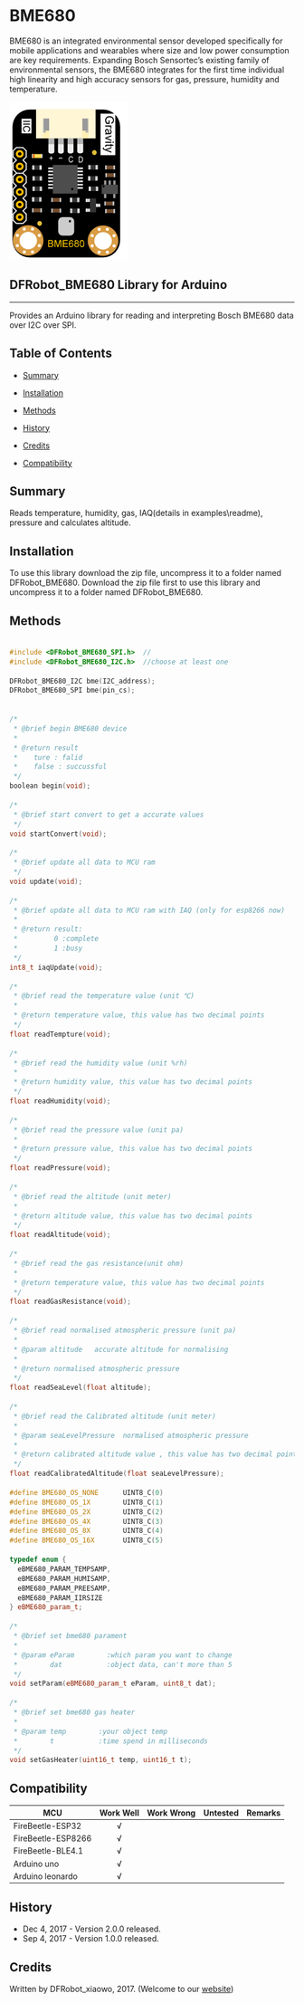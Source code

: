 # BME680
BME680 is an integrated environmental sensor developed specifically for mobile applications and wearables 
where size and low power consumption are key requirements. Expanding Bosch Sensortec’s existing family of environmental sensors, 
the BME680 integrates for the first time individual high linearity and high accuracy sensors for gas, pressure, humidity and temperature.

![SVG1](https://raw.githubusercontent.com/DFRobot/binaryfiles/master/SEN0248/SEN0248svg1.png)

## DFRobot_BME680 Library for Arduino
---------------------------------------------------------
Provides an Arduino library for reading and interpreting Bosch BME680 data over I2C over SPI.

## Table of Contents

* [Summary](#summary)
* [Installation](#installation)
* [Methods](#methods)

* [History](#history)
* [Credits](#credits)
* [Compatibility](#compatibility)
<snippet>
<content>

## Summary

Reads temperature, humidity, gas, IAQ(details in examples\readme), pressure and calculates altitude.

## Installation

To use this library download the zip file, uncompress it to a folder named DFRobot_BME680. 
Download the zip file first to use this library and uncompress it to a folder named DFRobot_BME680. 

## Methods

```C++

#include <DFRobot_BME680_SPI.h>  //
#include <DFRobot_BME680_I2C.h>  //choose at least one

DFRobot_BME680_I2C bme(I2C_address);
DFRobot_BME680_SPI bme(pin_cs);


/*
 * @brief begin BME680 device
 *
 * @return result
 *    ture : falid
 *    false : succussful
 */
boolean begin(void);

/*
 * @brief start convert to get a accurate values
 */
void startConvert(void);

/*
 * @brief update all data to MCU ram
 */
void update(void);

/*
 * @brief update all data to MCU ram with IAQ (only for esp8266 now)
 *
 * @return result:
 *         0 :complete
 *         1 :busy
 */
int8_t iaqUpdate(void);

/*
 * @brief read the temperature value (unit ℃)
 *
 * @return temperature value, this value has two decimal points
 */
float readTempture(void);

/*
 * @brief read the humidity value (unit %rh)
 *
 * @return humidity value, this value has two decimal points
 */
float readHumidity(void);

/*
 * @brief read the pressure value (unit pa)
 *
 * @return pressure value, this value has two decimal points
 */
float readPressure(void);

/*
 * @brief read the altitude (unit meter)
 *
 * @return altitude value, this value has two decimal points
 */
float readAltitude(void);

/*
 * @brief read the gas resistance(unit ohm)
 *
 * @return temperature value, this value has two decimal points
 */
float readGasResistance(void);

/*
 * @brief read normalised atmospheric pressure (unit pa)
 *
 * @param altitude   accurate altitude for normalising
 * 
 * @return normalised atmospheric pressure
 */
float readSeaLevel(float altitude);

/*
 * @brief read the Calibrated altitude (unit meter)
 *
 * @param seaLevelPressure  normalised atmospheric pressure
 *
 * @return calibrated altitude value , this value has two decimal points
 */
float readCalibratedAltitude(float seaLevelPressure);

#define BME680_OS_NONE		UINT8_C(0)
#define BME680_OS_1X		UINT8_C(1)
#define BME680_OS_2X		UINT8_C(2)
#define BME680_OS_4X		UINT8_C(3)
#define BME680_OS_8X		UINT8_C(4)
#define BME680_OS_16X		UINT8_C(5)

typedef enum {
  eBME680_PARAM_TEMPSAMP,
  eBME680_PARAM_HUMISAMP,
  eBME680_PARAM_PREESAMP,
  eBME680_PARAM_IIRSIZE
} eBME680_param_t;

/*
 * @brief set bme680 parament
 *
 * @param eParam        :which param you want to change
 *        dat           :object data, can't more than 5
 */
void setParam(eBME680_param_t eParam, uint8_t dat);

/*
 * @brief set bme680 gas heater
 *
 * @param temp        :your object temp
 *        t           :time spend in milliseconds
 */
void setGasHeater(uint16_t temp, uint16_t t);

```

## Compatibility

MCU                | Work Well | Work Wrong | Untested  | Remarks
------------------ | :----------: | :----------: | :---------: | -----
FireBeetle-ESP32  |      √       |             |            | 
FireBeetle-ESP8266  |      √       |             |            | 
FireBeetle-BLE4.1 |       √      |             |            | 
Arduino uno |       √      |             |            | 
Arduino leonardo |      √       |             |            | 

## History

- Dec 4, 2017 - Version 2.0.0 released.
- Sep 4, 2017 - Version 1.0.0 released.

## Credits

Written by DFRobot_xiaowo, 2017. (Welcome to our [website](https://www.dfrobot.com/))

